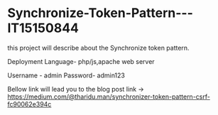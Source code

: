# Synchronize-Token-Pattern---IT15150844

this project will describe about the Synchronize token pattern.

Deployment Language- php/js,apache web server

Username - admin Password- admin123

Bellow link will lead you to the blog post
link -> https://medium.com/@tharidu.man/synchronizer-token-pattern-csrf-fc90062e394c
